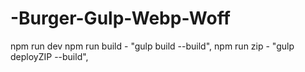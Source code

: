 # -Burger-Gulp-Webp-Woff

npm run dev
npm run build - "gulp build --build",
  npm run zip  - "gulp deployZIP --build",
   
